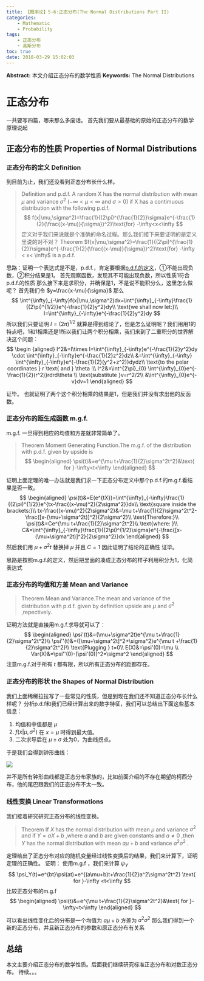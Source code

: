 ```yaml
---
title: 【概率论】5-6:正态分布(The Normal Distributions Part II)
categories:
    - Mathematic
    - Probability
tags:
    - 正态分布
    - 高斯分布
toc: true
date: 2018-03-29 15:02:03
---
```


**Abstract:** 本文介绍正态分布的数学性质
**Keywords:** The Normal Distributions

<!--more-->
# 正态分布
一共要写四篇，哪来那么多废话。
首先我们要从最基础的原始的正态分布的数学原理说起
## 正态分布的性质 Properties of Normal Distributions
### 正态分布的定义 Definition
到目前为止，我们还没看到正态分布长什么样。
>Definition and p.d.f. A random X has the normal distribution with mean $\mu$ and variance $\sigma^2$ ($-\infty<\mu<\infty$ and $\sigma > 0$) if X has a contimuous distribution with the following p.d.f.
$$
f(x|\mu,\sigma^2)=\frac{1}{(2\pi)^{\frac{1}{2}}\sigma}e^{-\frac{1}{2}(\frac{(x-\mu)}{\sigma})^2}\text{for} -\infty<x<\infty
$$
定义对于我们来说就是个准确的命名过程。那么我们接下来要证明的是定义里说的对不对？
> Theorem $f(x|\mu,\sigma^2)=\frac{1}{(2\pi)^{\frac{1}{2}}\sigma}e^{-\frac{1}{2}(\frac{(x-\mu)}{\sigma})^2}\text{for} -\infty < x< \infty$ is a p.d.f.

思路：证明一个表达式是不是，p.d.f.，肯定要根据[p.d.f.的定义](https://face2ai.com/Math-Probability-3-2-Continuous-Distribution/)，①不能出现负数，②积分结果是1。
首先观察函数，发现其不可能出现负数，所以性质1符合p.d.f.的性质
那么接下来是求积分，并确保是1，不是说不能积分么，这里怎么做呢？
首先我们令 $y=\frac{x-\mu}{\sigma}$ 那么
$$
\int^{\infty}_{-\infty}f(x|\mu,\sigma^2)dx=\int^{\infty}_{-\infty}\frac{1}{(2\pi)^{1/2}}e^{-\frac{1}{2}y^2}dy\\
\text{we shall now let:}\\
I=\int^{\infty}_{-\infty}e^{-\frac{1}{2}y^2}dy
$$
所以我们只要证明 $I=(2\pi)^{1/2}$ 就算是得到结论了，但是怎么证明呢？我们用用1的特点吧，1和1相乘还是1所以我们让两个积分相乘，我们来到了二重积分的世界解决这个问题：
$$
\begin {aligned}
I^2&=I\times I=\int^{\infty}_{-\infty}e^{-\frac{1}{2}y^2}dy \cdot \int^{\infty}_{-\infty}e^{-\frac{1}{2}z^2}dz\\
&=\int^{\infty}_{-\infty} \int^{\infty}_{-\infty}e^{-\frac{1}{2}(y^2+z^2)}dydz\\
\text{to the polar coordinates } r \text{ and } \theta :\\
I^2&=\int^{2\pi}_{0} \int^{\infty}_{0}e^{-\frac{1}{2}(r^2)}rdrd\theta \\
\text{substitute }v=r^2/2\\
&\int^{\infty}_{0}e^{-v}dv=1
\end{aligned}
$$

证毕。
也就证明了两个这个积分相乘的结果是1，但是我们并没有求出他的反函数。

### 正态分布的距生成函数 m.g.f.
m.g.f. 一旦得到相应的均值和方差就非常简单了。
>Theorem Moment Generating Function.The m.g.f. of the distribution with p.d.f. given by upside is
$$
\begin{aligned}
\psi(t)&=e^{\mu t+\frac{1}{2}\sigma^2t^2}&\text{ for }-\infty<t<\infty
\end{aligned}
$$

证明上面定理的唯一办法就是我们求一下正态分布定义中那个p.d.f.的m.g.f.看结果是否一致。
$$
\begin{aligned}
\psi(t)&=E(e^{tX})=\int^{\infty}_{-\infty}\frac{1}{(2\pi)^{1/2}}e^{tx-\frac{(x-\mu)^2}{2\sigma^2}}dx\\
\text{square inside the brackets:}\\
tx-\frac{(x-\mu)^2}{2\sigma^2}&=\mu t+\frac{1}{2}\sigma^2t^2-\frac{[x-(\mu+\sigma^2t)]^2}{2\sigma^2}\\
\text{Therefore:}\\
\psi(t)&=Ce^{\mu t+\frac{1}{2}\sigma^2t^2}\\
\text{where: }\\
C&=\int^{\infty}_{-\infty}\frac{1}{(2\pi)^{1/2}\sigma}e^{-\frac{[x-(\mu+\sigma^2t)]^2}{2\sigma^2}}dx
\end{aligned}
$$
然后我们用 $\mu+\sigma^2t$ 替换掉 $\mu$ 并且 $C=1$ 因此证明了结论的正确性
证毕。

思路是按照m.g.f.的定义，然后把里面的凑成正态分布的样子利用积分为1，化简表达式

### 正态分布的均值和方差 Mean and Variance
>Theorem Mean and Variance.The mean and variance of the distribution with p.d.f. given by definition upside are $\mu$ and $\sigma^2$ ,repectively.

证明方法就是直接用m.g.f.求导就可以了：
$$
\begin{aligned}
\psi'(t)&=(\mu+\sigma^2t)e^{\mu t+\frac{1}{2}\sigma^2t^2}\\
\psi''(t)&=([\mu+\sigma^2t]^2+\sigma^2)e^{\mu t +\frac{1}{2}\sigma^2t^2}\\
\text{Plugging } t=0\\
E(X)&=\psi'(0)=\mu \\
Var(X)&=\psi''(0)-[\psi'(0)]^2=\sigma^2
\end{aligned}
$$
注意m.g.f.对于所有 $t$ 都有限，所以所有正态分布的距都存在。

### 正态分布的形状 the Shapes of Normal Distribution
我们上面稀稀拉拉写了一些常见的性质，但是到现在我们还不知道正态分布长什么样呢？
分析p.d.f和我们已经计算出来的数字特征，我们可以总结出下面这些基本信息：
1. 均值和中值都是 $\mu$
2. $f(x|\mu,\sigma^2)$ 在 $x=\mu$ 时得到最大值。
3. 二次求导后在 $\mu \pm \sigma$  处为0，为曲线拐点。

于是我们会得到钟形曲线：

![](./beel_shape.png)

并不是所有钟形曲线都是正态分布家族的，比如前面介绍的不存在期望的柯西分布，他的尾巴跟我们的正态分布不太一致。

### 线性变换 Linear Transformations
我们接着研究研究正态分布的线性变换。
>Theorem If $X$ has the normal distribution with mean $\mu$ and variance $\sigma^2$ and if $Y =aX+b$ ,where $a$ and $b$ are given constants and $a \neq 0$ ,then $Y$ has the normal distribution with mean $a\mu+b$ and variance $a^2\sigma^2$ .


定理给出了正态分布对应的随机变量经过线性变换后的结果，我们来计算下，证明定理的正确性。
证明：
使用m.g.f ，我们来计算 $\psi_Y$
$$
\psi_Y(t)=e^{bt}\psi(at)=e^{(a\mu+b)t+\frac{1}{2}a^2\sigma^2t^2} \text{ for }-\infty <t<\infty
$$
比较正态分布的m.g.f
$$
\begin{aligned}
\psi(t)&=e^{\mu t+\frac{1}{2}\sigma^2t^2}&\text{ for }-\infty<t<\infty
\end{aligned}
$$

可以看出线性变化后的分布是一个均值为 $a\mu+b$ 方差为 $a^2\sigma^2$ 那么我们得到一个新的正态分布，并且新正态分布的参数和原正态分布有关系
## 总结
本文主要介绍正态分布的数学性质。后面我们继续研究标准正态分布和对数正态分布。
待续。。。





